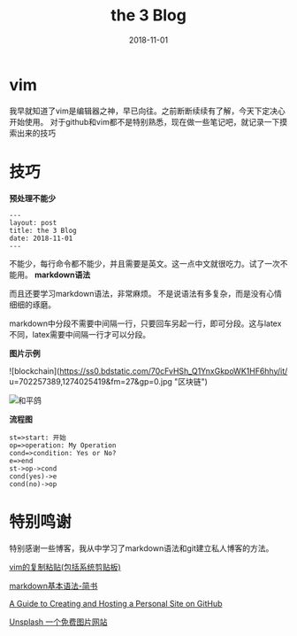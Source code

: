 ﻿---
layout: post
title: the 3 Blog 
date: 2018-11-01
---
# vim
我早就知道了vim是编辑器之神，早已向往。之前断断续续有了解，今天下定决心开始使用。
对于github和vim都不是特别熟悉，现在做一些笔记吧，就记录一下摸索出来的技巧
# 技巧
**预处理不能少**

```
---
layout: post
title: the 3 Blog 
date: 2018-11-01
---
```

不能少，每行命令都不能少，并且需要是英文。这一点中文就很吃力。试了一次不能用。
**markdown语法**

而且还要学习markdown语法，非常麻烦。
不是说语法有多复杂，而是没有心情细细的琢磨。

markdown中分段不需要中间隔一行，只要回车另起一行，即可分段。这与latex不同，latex需要中间隔一行才可以分段。

**图片示例**

![blockchain](https://ss0.bdstatic.com/70cFvHSh_Q1YnxGkpoWK1HF6hhy/it/
u=702257389,1274025419&fm=27&gp=0.jpg "区块链")

![和平鸽]("https://thumbs.dreamstime.com/b/white-dove-flight-6-1585884.jpg "freephotosbank图片")

**流程图**

```
st=>start: 开始
op=>operation: My Operation
cond=>condition: Yes or No?
e=>end
st->op->cond
cond(yes)->e
cond(no)->op
```

# 特别鸣谢

特别感谢一些博客，我从中学习了markdown语法和git建立私人博客的方法。

[vim的复制粘贴(包括系统剪贴板)](https://blog.csdn.net/hk2291976/article/details/42196559)

[markdown基本语法-简书](https://www.jianshu.com/p/191d1e21f7ed)

[A Guide to Creating and Hosting a Personal Site on GitHub](http://jmcglone.com/guides/github-pages/)

[Unsplash 一个免费图片网站](https://unsplash.com/)

